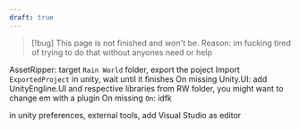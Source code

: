 ```yaml
---
draft: true
---
```

> [!bug] This page is not finished and won't be.
> Reason: im fucking tired of trying to do that without anyones need or help


AssetRipper: target `Rain World` folder, export the poject
Import `ExportedProject` in unity, wait until it finishes
On missing Unity.UI: add UnityEngline.UI and respective libraries from RW folder, you might want to change em with a plugin
On missing `On`: idfk

in unity preferences, external tools, add Visual Studio as editor